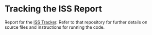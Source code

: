 # Tracking the ISS Report

Report for the [ISS Tracker](https://github.com/pranjaladhi/ISS_tracker). Refer to that repository for further details on source files and instructions for running the code.
